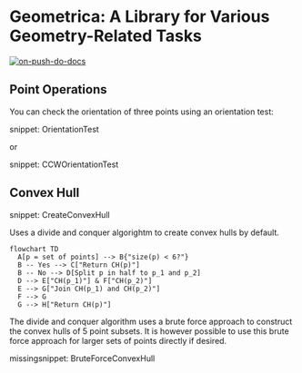 # Geometrica: A Library for Various Geometry-Related Tasks

[![on-push-do-docs](https://github.com/tvomacka/Geometrica/actions/workflows/on-push-do-docs.yml/badge.svg)](https://github.com/tvomacka/Geometrica/actions/workflows/on-push-do-docs.yml)

## Point Operations

You can check the orientation of three points using an orientation test:

snippet: OrientationTest

or

snippet: CCWOrientationTest

## Convex Hull

snippet: CreateConvexHull

Uses a divide and conquer algorightm to create convex hulls by default.

```mermaid
flowchart TD
  A[p = set of points] --> B{"size(p) < 6?"}
  B -- Yes --> C["Return CH(p)"]
  B -- No --> D[Split p in half to p_1 and p_2]
  D --> E["CH(p_1)"] & F["CH(p_2)"]
  E --> G["Join CH(p_1) and CH(p_2)"]
  F --> G
  G --> H["Return CH(p)"]
```

The divide and conquer algorithm uses a brute force approach to construct the convex hulls of 5 point subsets. It is however possible to use this brute force approach for larger sets of points directly if desired.


missingsnippet: BruteForceConvexHull
